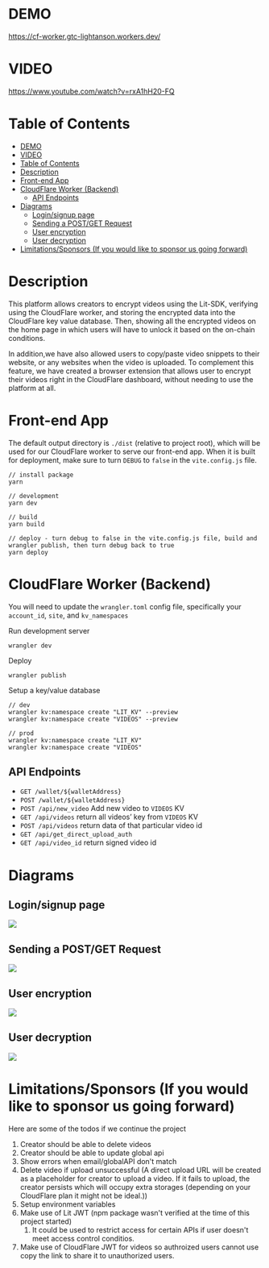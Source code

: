 # DEMO
https://cf-worker.gtc-lightanson.workers.dev/

# VIDEO
https://www.youtube.com/watch?v=rxA1hH20-FQ

# Table of Contents
- [DEMO](#demo)
- [VIDEO](#video)
- [Table of Contents](#table-of-contents)
- [Description](#description)
- [Front-end App](#front-end-app)
- [CloudFlare Worker (Backend)](#cloudflare-worker-backend)
  - [API Endpoints](#api-endpoints)
- [Diagrams](#diagrams)
  - [Login/signup page](#loginsignup-page)
  - [Sending a POST/GET Request](#sending-a-postget-request)
  - [User encryption](#user-encryption)
  - [User decryption](#user-decryption)
- [Limitations/Sponsors (If you would like to sponsor us going forward)](#limitationssponsors-if-you-would-like-to-sponsor-us-going-forward)

# Description
This platform allows creators to encrypt videos using the Lit-SDK, verifying using the CloudFlare worker, and storing the encrypted data into the CloudFlare key value database. Then, showing all the encrypted videos on the home page in which users will have to unlock it based on the on-chain conditions. 

In addition,we have also allowed users to copy/paste video snippets to their website, or any websites when the video is uploaded. To complement this feature, we have created a browser extension that allows user to encrypt their videos right in the CloudFlare dashboard, without needing to use the platform at all. 

# Front-end App

The default output directory is `./dist` (relative to project root), which will be used for our CloudFlare worker to serve our front-end app. When it is built for deployment, make sure to turn `DEBUG` to `false` in the `vite.config.js` file.

```
// install package
yarn 

// development
yarn dev 

// build 
yarn build

// deploy - turn debug to false in the vite.config.js file, build and wrangler publish, then turn debug back to true
yarn deploy
```

# CloudFlare Worker (Backend)

You will need to update the `wrangler.toml` config file, specifically your `account_id`, `site`, and `kv_namespaces`

Run development server

```
wrangler dev
```

Deploy

```
wrangler publish
```

Setup a key/value database

```
// dev
wrangler kv:namespace create "LIT_KV" --preview
wrangler kv:namespace create "VIDEOS" --preview

// prod
wrangler kv:namespace create "LIT_KV"
wrangler kv:namespace create "VIDEOS" 

```

## API Endpoints
- `GET /wallet/${walletAddress}`
- `POST /wallet/${walletAddress}`
- `POST /api/new_video` Add new video to `VIDEOS` KV
- `GET /api/videos` return all videos’ key from `VIDEOS` KV
- `POST /api/videos` return data of that particular video id
- `GET /api/get_direct_upload_auth`
- `GET /api/video_id` return signed video id

# Diagrams

## Login/signup page

![](https://assets.wzac.io/lit-protocol/lit-login.jpeg)

## Sending a POST/GET Request

![](https://assets.wzac.io/lit-protocol/lit-request.jpeg)

## User encryption

![](https://assets.wzac.io/lit-protocol/lit-user-encryption.jpeg)

## User decryption

![](https://assets.wzac.io/lit-protocol/lit-user-encryption.jpeg)

# Limitations/Sponsors (If you would like to sponsor us going forward)

Here are some of the todos if we continue the project

1. Creator should be able to delete videos
2. Creator should be able to update global api
3. Show errors when email/globalAPI don't match
4. Delete video if upload unsuccessful (A direct upload URL will be created as a placeholder for creator to upload a video. If it fails to upload, the creator persists which will occupy extra storages (depending on your CloudFlare plan it might not be ideal.))
5. Setup environment variables 
6. Make use of Lit JWT (npm package wasn't verified at the time of this project started)
   1. It could be used to restrict access for certain APIs if user doesn't meet access control conditios.
7. Make use of CloudFlare JWT for videos so authroized users cannot use copy the link to share it to unauthorized users.
